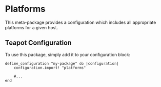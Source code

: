 # Platforms

This meta-package provides a configuration which includes all appropriate platforms for a given host.

## Teapot Configuration

To use this package, simply add it to your configuration block:

	define_configuration "my-package" do |configuration|
		configuration.import! "platforms"
		
		#...
	end

